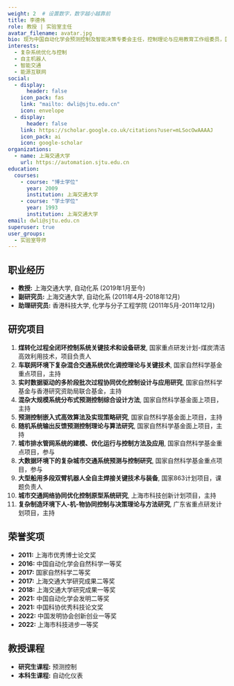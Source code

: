 ```yaml
---
weight: 2  # 设置数字，数字越小越靠前
title: 李德伟
role: 教授 | 实验室主任
avatar_filename: avatar.jpg
bio: 现为中国自动化学会预测控制及智能决策专委会主任，控制理论与应用教育工作组委员，国际著名刊物Control Engineering Practice 编委，主持科技部重点研发计划项目、国家自然科学基金重点、面上及国际合作基金、国家863项目课题等20余项国家级项目，承担重点企业委托项目20余项
interests:
  - 复杂系统优化与控制
  - 自主机器人
  - 智能交通
  - 能源互联网
social:
  - display:
      header: false
    icon_pack: fas
    link: "mailto: dwli@sjtu.edu.cn"
    icon: envelope
  - display:
      header: false
    link: https://scholar.google.co.uk/citations?user=mLSocOwAAAAJ
    icon_pack: ai
    icon: google-scholar
organizations:
  - name: 上海交通大学
    url: https://automation.sjtu.edu.cn
education:
  courses:
    - course: "博士学位"
      year: 2009
      institution: 上海交通大学
    - course: "学士学位"
      year: 1993
      institution: 上海交通大学
email: dwli@sjtu.edu.cn
superuser: true
user_groups:
  - 实验室导师
---
```

## 职业经历

* **教授:** 上海交通大学, 自动化系 (2019年1月至今)
* **副研究员:** 上海交通大学, 自动化系 (2011年4月-2018年12月)
* **助理研究员:** 香港科技大学, 化学与分子工程学院 (2011年5月-2011年12月)

## 研究项目
1. **煤转化过程全闭环控制系统关键技术和设备研发**, 国家重点研发计划-煤炭清洁高效利用技术，项目负责人
2. **车联网环境下复杂混合交通系统优化调控理论与关键技术**, 国家自然科学基金重点项目，主持
3. **实时数据驱动的多阶段批次过程协同优化控制设计与应用研究**, 国家自然科学基金与香港研究资助局联合基金，主持
4. **混杂大规模系统分布式预测控制综合设计方法**, 国家自然科学基金面上项目，主持
5. **预测控制嵌入式高效算法及实现策略研究**, 国家自然科学基金面上项目，主持
6. **随机系统输出反馈预测控制理论与算法研究**, 国家自然科学基金面上项目，主持
7. **城市排水管网系统的建模、优化运行与控制方法及应用**, 国家自然科学基金重点项目，参与
8. **大数据环境下的复杂城市交通系统预测与控制研究**, 国家自然科学基金重点项目，参与
9. **大型船用多段双臂机器人全自主焊接关键技术与装备**, 国家863计划项目，课题负责人
10. **城市交通网络协同优化控制原型系统研究**, 上海市科技创新计划项目，主持
11. **复杂制造环境下人-机-物协同控制与决策理论与方法研究**, 广东省重点研发计划项目，主持



## 荣誉奖项

* **2011:** 上海市优秀博士论文奖
* **2016:** 中国自动化学会自然科学一等奖
* **2017:** 国家自然科学二等奖
* **2017:** 上海交通大学研究成果二等奖
* **2018:** 上海交通大学研究成果一等奖
* **2021:** 中国自动化学会发明二等奖
* **2021:** 中国科协优秀科技论文奖
* **2022:** 中国发明协会创新创业一等奖
* **2022:** 上海市科技进步一等奖

## 教授课程

* **研究生课程:** 预测控制
* **本科生课程:** 自动化仪表